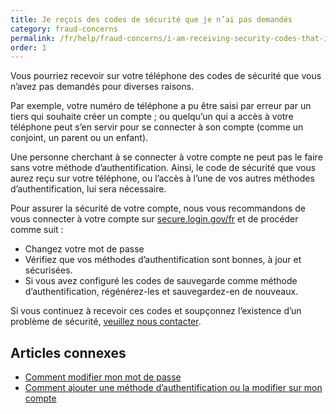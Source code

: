 ```yaml
---
title: Je reçois des codes de sécurité que je n’ai pas demandés
category: fraud-concerns
permalink: /fr/help/fraud-concerns/i-am-receiving-security-codes-that-i-did-not-request/
order: 1
---
```

Vous pourriez recevoir sur votre téléphone des codes de sécurité que vous n’avez pas demandés pour diverses raisons.

Par exemple, votre numéro de téléphone a pu être saisi par erreur par un tiers qui souhaite créer un compte ; ou quelqu’un qui a accès à votre téléphone peut s’en servir pour se connecter à son compte (comme un conjoint, un parent ou un enfant).

Une personne cherchant à se connecter à votre compte ne peut pas le faire sans votre méthode d’authentification. Ainsi, le code de sécurité que vous aurez reçu sur votre téléphone, ou l’accès à l’une de vos autres méthodes d’authentification, lui sera nécessaire.

Pour assurer la sécurité de votre compte, nous vous recommandons de vous connecter à votre compte sur [secure.login.gov/fr](https://secure.login.gov/fr) et de procéder comme suit :

* Changez votre mot de passe
* Vérifiez que vos méthodes d’authentification sont bonnes, à jour et sécurisées.
* Si vous avez configuré les codes de sauvegarde comme méthode d’authentification, régénérez-les et sauvegardez-en de nouveaux.


Si vous continuez à recevoir ces codes et soupçonnez l’existence d’un problème de sécurité, [veuillez nous contacter](https://login.gov/fr/contact/).

## Articles connexes
* [Comment modifier mon mot de passe](/fr/help/manage-your-account/change-your-password/)
* [Comment ajouter une méthode d’authentification ou la modifier sur mon compte](/fr/help/manage-your-account/add-or-change-your-authentication-method/)
